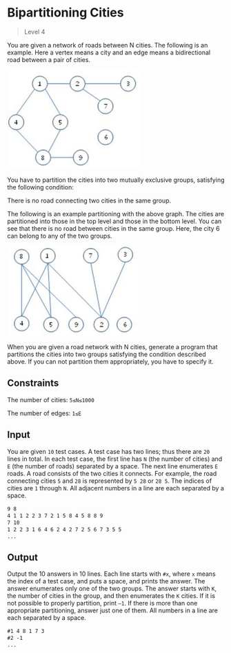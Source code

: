 ﻿# Bipartitioning Cities
>
> Level 4

You are given a network of roads between N cities.
The following is an example.
Here a vertex means a city and an edge means a bidirectional road between a pair of cities.

![1](1.jpg)

You have to partition the cities into two mutually exclusive groups, satisfying the following condition:

There is no road connecting two cities in the same group.

The following is an example partitioning with the above graph.
The cities are partitioned into those in the top level and those in the bottom level.
You can see that there is no road between cities in the same group.
Here, the city 6 can belong to any of the two groups.

![2](2.jpg)

When you are given a road network with N cities, generate a program that partitions the cities into two groups satisfying the condition described above. If you can not partition them appropriately, you have to specify it.

## Constraints

The number of cities: `5≤N≤1000`

The number of edges: `1≤E`

## Input

You are given `10` test cases.
A test case has two lines; thus there are `20` lines in total.
In each test case, the first line has `N` (the number of cities) and `E` (the number of roads) separated by a space.
The next line enumerates `E` roads.
A road consists of the two cities it connects.
For example, the road connecting cities `5` and `28` is represented by `5 28` or `28 5`.
The indices of cities are `1` through `N`.
All adjacent numbers in a line are each separated by a space.

```
9 8 
4 1 1 2 2 3 7 2 1 5 8 4 5 8 8 9
7 10
1 2 2 3 1 6 4 6 2 4 2 7 2 5 6 7 3 5 5
...
```

## Output

Output the 10 answers in 10 lines.
Each line starts with `#x`, where `x` means the index of a test case, and puts a space, and prints the answer.
The answer enumerates only one of the two groups.
The answer starts with `K`, the number of cities in the group, and then enumerates the `K` cities.
If it is not possible to properly partition, print `–1`.
If there is more than one appropriate partitioning, answer just one of them.
All numbers in a line are each separated by a space.

```
#1 4 8 1 7 3
#2 -1
...
```


